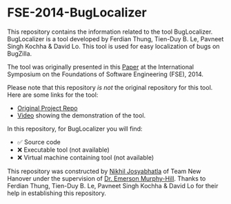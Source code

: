 # FSE-2014-BugLocalizer

This repository contains the information related to the tool BugLocalizer. BugLocalizer is a tool developed by Ferdian Thung, Tien-Duy B. Le, Pavneet Singh Kochha & David Lo. This tool is used for easy localization of bugs on BugZilla.

The tool was originally presented in this [Paper](http://dl.acm.org/citation.cfm?id=2661678) at the International Symposium on the Foundations of Software Engineering (FSE), 2014.

Please note that this repository *is not* the original repository for this tool. Here are some links for the tool:
 * [Original Project Repo](https://github.com/smagsmu/BugLocalizer)
 * [Video](https://www.youtube.com/watch?v=iWHaLNCUjBY) showing the demonstration of the tool.

In this repository, for BugLocalizer you will find:
* :white_check_mark: Source code
* :x: Executable tool (not available)
* :x: Virtual machine containing tool (not available)
 
This repository was constructed by [Nikhil Josyabhatla](https://github.com/nikhiljosyabhatla) of Team New Hanover under the supervision of [Dr. Emerson Murphy-Hill](https://github.com/CaptainEmerson). Thanks to Ferdian Thung, Tien-Duy B. Le, Pavneet Singh Kochha & David Lo for their help in establishing this repository.

